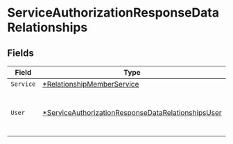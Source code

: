 # ServiceAuthorizationResponseDataRelationships


## Fields

| Field                                                                                                                          | Type                                                                                                                           | Required                                                                                                                       | Description                                                                                                                    |
| ------------------------------------------------------------------------------------------------------------------------------ | ------------------------------------------------------------------------------------------------------------------------------ | ------------------------------------------------------------------------------------------------------------------------------ | ------------------------------------------------------------------------------------------------------------------------------ |
| `Service`                                                                                                                      | [*RelationshipMemberService](../../models/shared/relationshipmemberservice.md)                                                 | :heavy_minus_sign:                                                                                                             | N/A                                                                                                                            |
| `User`                                                                                                                         | [*ServiceAuthorizationResponseDataRelationshipsUser](../../models/shared/serviceauthorizationresponsedatarelationshipsuser.md) | :heavy_minus_sign:                                                                                                             | The ID of the user being given access to the service.                                                                          |